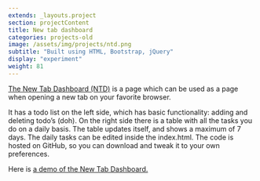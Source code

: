 ```yaml
---
extends: _layouts.project
section: projectContent
title: New tab dashboard
categories: projects-old
image: /assets/img/projects/ntd.png
subtitle: "Built using HTML, Bootstrap, jQuery"
display: "experiment"
weight: 81
---
```


[The New Tab Dashboard (NTD)](https://projects.thomasdeluca.nl/ntd) is a page which can be used as a page when opening a new tab on your favorite browser.

It has a todo list on the left side, which has basic functionality: adding and deleting todo’s (doh). On the right side there is a table with all the tasks you do on a daily basis. The table updates itself, and shows a maximum of 7 days. The daily tasks can be edited inside the index.html. The code is hosted on GitHub, so you can download and tweak it to your own preferences.

Here is [a demo of the New Tab Dashboard.](https://projects.thomasdeluca.nl/ntd)